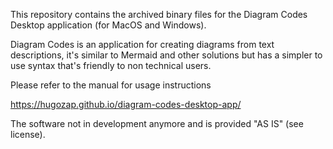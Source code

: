 This repository contains the archived binary files for the Diagram Codes Desktop application (for MacOS and Windows).

Diagram Codes is an application for creating diagrams from text descriptions, it's similar to Mermaid and other solutions but has a simpler to use syntax that's friendly to non technical users.

Please refer to the manual for usage instructions

https://hugozap.github.io/diagram-codes-desktop-app/

The software not in development anymore and is provided "AS IS" (see license).

